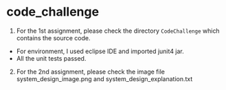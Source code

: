 # code_challenge

1. For the 1st assignment, please check the directory `CodeChallenge` which contains the source code.
* For environment, I used eclipse IDE and imported junit4 jar.
* All the unit tests passed.

2. For the 2nd assignment, please check the image file system_design_image.png and system_design_explanation.txt
